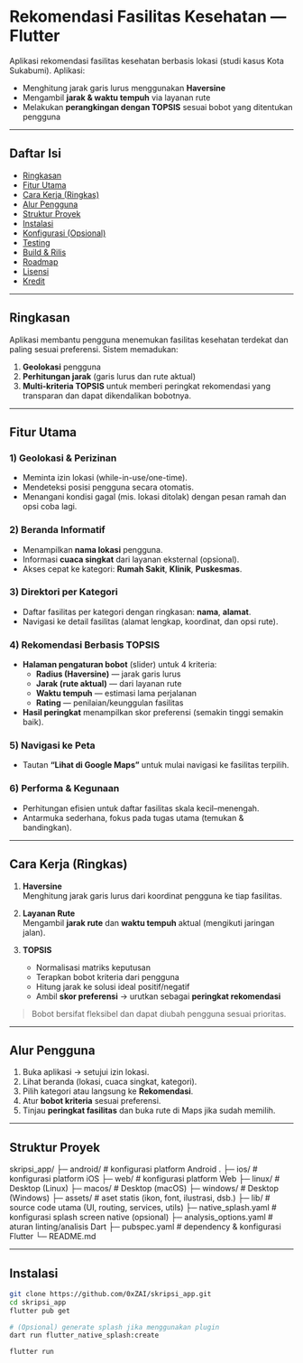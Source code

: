 # Rekomendasi Fasilitas Kesehatan — Flutter

Aplikasi rekomendasi fasilitas kesehatan berbasis lokasi (studi kasus Kota Sukabumi). Aplikasi:
- Menghitung jarak garis lurus menggunakan **Haversine**
- Mengambil **jarak & waktu tempuh** via layanan rute
- Melakukan **perangkingan dengan TOPSIS** sesuai bobot yang ditentukan pengguna

---

## Daftar Isi
- [Ringkasan](#ringkasan)
- [Fitur Utama](#fitur-utama)
- [Cara Kerja (Ringkas)](#cara-kerja-ringkas)
- [Alur Pengguna](#alur-pengguna)
- [Struktur Proyek](#struktur-proyek)
- [Instalasi](#instalasi)
- [Konfigurasi (Opsional)](#konfigurasi-opsional)
- [Testing](#testing)
- [Build & Rilis](#build--rilis)
- [Roadmap](#roadmap)
- [Lisensi](#lisensi)
- [Kredit](#kredit)

---

## Ringkasan
Aplikasi membantu pengguna menemukan fasilitas kesehatan terdekat dan paling sesuai preferensi. Sistem memadukan:
1) **Geolokasi** pengguna  
2) **Perhitungan jarak** (garis lurus dan rute aktual)  
3) **Multi-kriteria TOPSIS** untuk memberi peringkat rekomendasi yang transparan dan dapat dikendalikan bobotnya.

---

## Fitur Utama

### 1) Geolokasi & Perizinan
- Meminta izin lokasi (while-in-use/one-time).
- Mendeteksi posisi pengguna secara otomatis.
- Menangani kondisi gagal (mis. lokasi ditolak) dengan pesan ramah dan opsi coba lagi.

### 2) Beranda Informatif
- Menampilkan **nama lokasi** pengguna.
- Informasi **cuaca singkat** dari layanan eksternal (opsional).
- Akses cepat ke kategori: **Rumah Sakit**, **Klinik**, **Puskesmas**.

### 3) Direktori per Kategori
- Daftar fasilitas per kategori dengan ringkasan: **nama**, **alamat**.
- Navigasi ke detail fasilitas (alamat lengkap, koordinat, dan opsi rute).

### 4) Rekomendasi Berbasis TOPSIS
- **Halaman pengaturan bobot** (slider) untuk 4 kriteria:
  - **Radius (Haversine)** — jarak garis lurus
  - **Jarak (rute aktual)** — dari layanan rute
  - **Waktu tempuh** — estimasi lama perjalanan
  - **Rating** — penilaian/keunggulan fasilitas
- **Hasil peringkat** menampilkan skor preferensi (semakin tinggi semakin baik).

### 5) Navigasi ke Peta
- Tautan **“Lihat di Google Maps”** untuk mulai navigasi ke fasilitas terpilih.

### 6) Performa & Kegunaan
- Perhitungan efisien untuk daftar fasilitas skala kecil–menengah.
- Antarmuka sederhana, fokus pada tugas utama (temukan & bandingkan).

---

## Cara Kerja (Ringkas)

1) **Haversine**  
   Menghitung jarak garis lurus dari koordinat pengguna ke tiap fasilitas.

2) **Layanan Rute**  
   Mengambil **jarak rute** dan **waktu tempuh** aktual (mengikuti jaringan jalan).

3) **TOPSIS**  
   - Normalisasi matriks keputusan  
   - Terapkan bobot kriteria dari pengguna  
   - Hitung jarak ke solusi ideal positif/negatif  
   - Ambil **skor preferensi** → urutkan sebagai **peringkat rekomendasi**  

> Bobot bersifat fleksibel dan dapat diubah pengguna sesuai prioritas.

---

## Alur Pengguna
1) Buka aplikasi → setujui izin lokasi.  
2) Lihat beranda (lokasi, cuaca singkat, kategori).  
3) Pilih kategori atau langsung ke **Rekomendasi**.  
4) Atur **bobot kriteria** sesuai preferensi.  
5) Tinjau **peringkat fasilitas** dan buka rute di Maps jika sudah memilih.

---

## Struktur Proyek
skripsi_app/
├─ android/ # konfigurasi platform Android .
├─ ios/ # konfigurasi platform iOS
├─ web/ # konfigurasi platform Web
├─ linux/ # Desktop (Linux)
├─ macos/ # Desktop (macOS)
├─ windows/ # Desktop (Windows)
├─ assets/ # aset statis (ikon, font, ilustrasi, dsb.)
├─ lib/ # source code utama (UI, routing, services, utils)
├─ native_splash.yaml # konfigurasi splash screen native (opsional)
├─ analysis_options.yaml # aturan linting/analisis Dart
├─ pubspec.yaml # dependency & konfigurasi Flutter
└─ README.md

---

## Instalasi
```bash
git clone https://github.com/0xZAI/skripsi_app.git
cd skripsi_app
flutter pub get

# (Opsional) generate splash jika menggunakan plugin
dart run flutter_native_splash:create

flutter run
